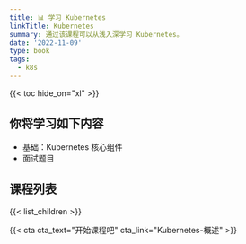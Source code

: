```yaml
---
title: 📊 学习 Kubernetes
linkTitle: Kubernetes
summary: 通过该课程可以从浅入深学习 Kubernetes。
date: '2022-11-09'
type: book
tags:
  - k8s
---
```


{{< toc hide_on="xl" >}}

## 你将学习如下内容

- 基础：Kubernetes 核心组件
- 面试题目

## 课程列表

{{< list_children >}}

{{< cta cta_text="开始课程吧" cta_link="Kubernetes-概述" >}}
